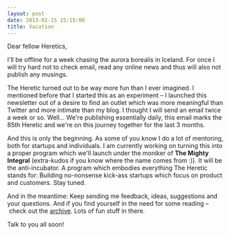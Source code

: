 ```yaml
---
layout: post
date: 2013-02-15 15:15:00
title: Vacation
---
```

Dear fellow Heretics,

I'll be offline for a week chasing the aurora borealis in Iceland. For once I will try hard not to check email, read any online news and thus will also not publish any musings.

The Heretic turned out to be way more fun than I ever imagined. I mentioned before that I started this as an experiment – I launched this newsletter out of a desire to find an outlet which was more meaningful than Twitter and more intimate than my blog. I thought I will send an email twice a week or so. Well… We're publishing essentially daily, this email marks the 85th Heretic and we're on this journey together for the last 3 months.

And this is only the beginning. As some of you know I do a lot of mentoring, both for startups and individuals. I am currently working on turning this into a proper program which we'll launch under the moniker of **The Mighty Integral** (extra-kudos if you know where the name comes from :)). It will be the anti-incubator. A program which embodies everything The Heretic stands for: Building no-nonsense kick-ass startups which focus on product and customers. Stay tuned.

And in the meantime: Keep sending me feedback, ideas, suggestions and your questions. And if you find yourself in the need for some reading – check out the [archive](http://theheretic.me/archive/). Lots of fun stuff in there.

Talk to you all soon!